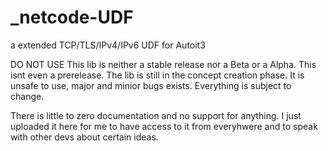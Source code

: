 # _netcode-UDF
a extended TCP/TLS/IPv4/IPv6 UDF for Autoit3

DO NOT USE
This lib is neither a stable release nor a Beta or a Alpha. This isnt even a prerelease. The lib is still in the concept creation phase.
It is unsafe to use, major and minior bugs exists. Everything is subject to change.

There is little to zero documentation and no support for anything. I just uploaded it here for me to have access to it from everyhwere and to speak with other devs about certain ideas.
